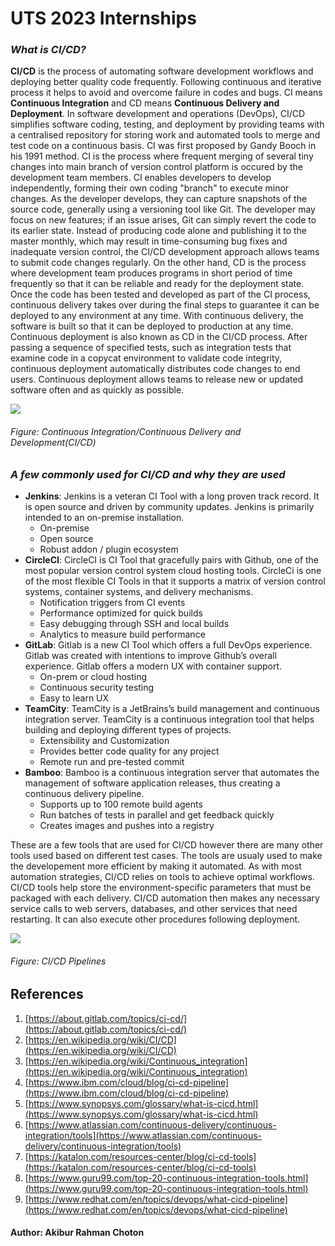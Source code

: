 # UTS 2023 Internships

### ***What is CI/CD?***
**CI/CD** is the process of automating software development workflows and deploying better quality code frequently. Following continuous and iterative process it helps to avoid and overcome failure in codes and bugs. CI means **Continuous Integration** and CD means **Continuous Delivery and Deployment**. In software development and operations (DevOps), CI/CD simplifies software coding, testing, and deployment by providing teams with a centralised repository for storing work and automated tools to merge and test code on a continuous basis. CI was first proposed by Gandy Booch in his 1991 method. CI is the process where frequent merging of several tiny changes into main branch of version control platform is occured by the development team members. CI enables developers to develop independently, forming their own coding "branch" to execute minor changes. As the developer develops, they can capture snapshots of the source code, generally using a versioning tool like Git. The developer may focus on new features; if an issue arises, Git can simply revert the code to its earlier state. Instead of producing code alone and publishing it to the master monthly, which may result in time-consuming bug fixes and inadequate version control, the CI/CD development approach allows teams to submit code changes regularly. On the other hand, CD is the process where development team produces programs in short period of time frequently so that it can be reliable and ready for the deployment state. Once the code has been tested and developed as part of the CI process, continuous delivery takes over during the final steps to guarantee it can be deployed to any environment at any time. With continuous delivery, the software is built so that it can be deployed to production at any time. Continuous deployment is also known as CD in the CI/CD process. After passing a sequence of specified tests, such as integration tests that examine code in a copycat environment to validate code integrity, continuous deployment automatically distributes code changes to end users. Continuous deployment allows teams to release new or updated software often and as quickly as possible.

![](https://www.synopsys.com/glossary/what-is-cicd/_jcr_content/root/synopsyscontainer/column_1946395452/colRight/image_copy.coreimg.svg/1663683682045/cicd.svg)
###### *Figure: Continuous Integration/Continuous Delivery and Development(CI/CD)*

### ***A few commonly used for CI/CD and why they are used***

- **Jenkins**: Jenkins is a veteran CI Tool with a long proven track record. It is open source and driven by community updates. Jenkins is primarily intended to an on-premise installation.
    - On-premise
    - Open source
    - Robust addon / plugin ecosystem
- **CircleCI**: CircleCI is CI Tool that gracefully pairs with Github, one of the most popular version control system cloud hosting tools. CircleCi is one of the most flexible CI Tools in that it supports a matrix of version control systems, container systems, and delivery mechanisms. 
    - Notification triggers from CI events
    - Performance optimized for quick builds
    - Easy debugging through SSH and local builds
    - Analytics to measure build performance
- **GitLab**: Gitlab is a new CI Tool which offers a full DevOps experience. Gitlab was created with intentions to improve Github’s overall experience. Gitlab offers a modern UX with container support.
    - On-prem or cloud hosting
    - Continuous security testing
    - Easy to learn UX
- **TeamCity**: TeamCity is a JetBrains’s build management and continuous integration server. TeamCity is a continuous integration tool that helps building and deploying different types of projects. 
    - Extensibility and Customization
    - Provides better code quality for any project
    - Remote run and pre-tested commit
- **Bamboo**: Bamboo is a continuous integration server that automates the management of software application releases, thus creating a continuous delivery pipeline. 
    - Supports up to 100 remote build agents 
    - Run batches of tests in parallel and get feedback quickly
    - Creates images and pushes into a registry


These are a few tools that are used for CI/CD however there are many other tools used based on different test cases. The tools are usualy used to make the developement more efficient by making it automated. As with most automation strategies, CI/CD relies on tools to achieve optimal workflows. CI/CD tools help store the environment-specific parameters that must be packaged with each delivery. CI/CD automation then makes any necessary service calls to web servers, databases, and other services that need restarting. It can also execute other procedures following deployment.

![](https://www.redhat.com/cms/managed-files/styles/wysiwyg_full_width/s3/ci-cd-flow-desktop_0.png?itok=QgBYmjA2)
###### *Figure: CI/CD Pipelines*



## References 
1. [https://about.gitlab.com/topics/ci-cd/](https://about.gitlab.com/topics/ci-cd/)
2. [https://en.wikipedia.org/wiki/CI/CD](https://en.wikipedia.org/wiki/CI/CD)
3. [https://en.wikipedia.org/wiki/Continuous_integration](https://en.wikipedia.org/wiki/Continuous_integration)
4. [https://www.ibm.com/cloud/blog/ci-cd-pipeline](https://www.ibm.com/cloud/blog/ci-cd-pipeline)
5. [https://www.synopsys.com/glossary/what-is-cicd.html](https://www.synopsys.com/glossary/what-is-cicd.html)
6. [https://www.atlassian.com/continuous-delivery/continuous-integration/tools](https://www.atlassian.com/continuous-delivery/continuous-integration/tools)
7. [https://katalon.com/resources-center/blog/ci-cd-tools](https://katalon.com/resources-center/blog/ci-cd-tools)
8. [https://www.guru99.com/top-20-continuous-integration-tools.html](https://www.guru99.com/top-20-continuous-integration-tools.html)
8. [https://www.redhat.com/en/topics/devops/what-cicd-pipeline](https://www.redhat.com/en/topics/devops/what-cicd-pipeline)



#### Author: Akibur Rahman Choton 